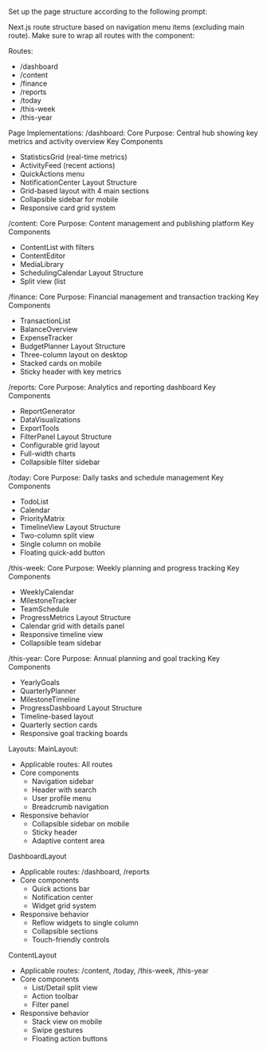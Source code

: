 Set up the page structure according to the following prompt:
   
<page-structure-prompt>
Next.js route structure based on navigation menu items (excluding main route). Make sure to wrap all routes with the component:

Routes:
- /dashboard
- /content
- /finance
- /reports
- /today
- /this-week
- /this-year

Page Implementations:
/dashboard:
Core Purpose: Central hub showing key metrics and activity overview
Key Components
- StatisticsGrid (real-time metrics)
- ActivityFeed (recent actions)
- QuickActions menu
- NotificationCenter
Layout Structure
- Grid-based layout with 4 main sections
- Collapsible sidebar for mobile
- Responsive card grid system

/content:
Core Purpose: Content management and publishing platform
Key Components
- ContentList with filters
- ContentEditor
- MediaLibrary
- SchedulingCalendar
Layout Structure
- Split view (list

/finance:
Core Purpose: Financial management and transaction tracking
Key Components
- TransactionList
- BalanceOverview
- ExpenseTracker
- BudgetPlanner
Layout Structure
- Three-column layout on desktop
- Stacked cards on mobile
- Sticky header with key metrics

/reports:
Core Purpose: Analytics and reporting dashboard
Key Components
- ReportGenerator
- DataVisualizations
- ExportTools
- FilterPanel
Layout Structure
- Configurable grid layout
- Full-width charts
- Collapsible filter sidebar

/today:
Core Purpose: Daily tasks and schedule management
Key Components
- TodoList
- Calendar
- PriorityMatrix
- TimelineView
Layout Structure
- Two-column split view
- Single column on mobile
- Floating quick-add button

/this-week:
Core Purpose: Weekly planning and progress tracking
Key Components
- WeeklyCalendar
- MilestoneTracker
- TeamSchedule
- ProgressMetrics
Layout Structure
- Calendar grid with details panel
- Responsive timeline view
- Collapsible team sidebar

/this-year:
Core Purpose: Annual planning and goal tracking
Key Components
- YearlyGoals
- QuarterlyPlanner
- MilestoneTimeline
- ProgressDashboard
Layout Structure
- Timeline-based layout
- Quarterly section cards
- Responsive goal tracking boards

Layouts:
MainLayout:
- Applicable routes: All routes
- Core components
  - Navigation sidebar
  - Header with search
  - User profile menu
  - Breadcrumb navigation
- Responsive behavior
  - Collapsible sidebar on mobile
  - Sticky header
  - Adaptive content area

DashboardLayout
- Applicable routes: /dashboard, /reports
- Core components
  - Quick actions bar
  - Notification center
  - Widget grid system
- Responsive behavior
  - Reflow widgets to single column
  - Collapsible sections
  - Touch-friendly controls

ContentLayout
- Applicable routes: /content, /today, /this-week, /this-year
- Core components
  - List/Detail split view
  - Action toolbar
  - Filter panel
- Responsive behavior
  - Stack view on mobile
  - Swipe gestures
  - Floating action buttons
</page-structure-prompt>